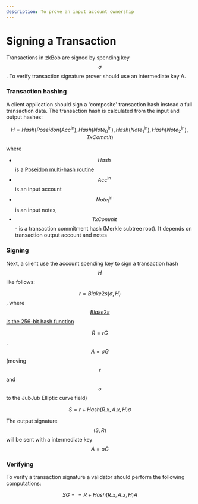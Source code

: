 ```yaml
---
description: To prove an input account ownership
---
```


# Signing a Transaction

Transactions in zkBob are signed by spending key $$\sigma$$. To verify transaction signature prover should use an intermediate key A.

### Transaction hashing

A client application should sign a 'composite' transaction hash instead a full transaction data. The transaction hash is calculated from the input and output hashes:

$$H = Hash(Poseidon(Acc^\text{in}), Hash(Note_0^\text{in}), Hash(Note_1^\text{in}), Hash(Note_2^\text{in}), TxCommit)$$ 

where

* $$Hash$$ is a [Poseidon multi-hash routine](https://eprint.iacr.org/2019/458.pdf)
* $$Acc^\text{in}$$is an input account
* $$Note_i^\text{in}$$is an input notes,
* $$TxCommit$$ - is a transaction commitment hash \(Merkle subtree root\). It depends on transaction output account and notes

### Signing

Next, a client use the account spending key to sign a transaction hash $$H$$ like follows:

$$r = Blake2s(\sigma, H)$$, where[$$Blake2s$$ is the 256-bit hash function ](https://www.blake2.net/blake2x.pdf)

$$R = rG$$, $$A=\sigma G$$ \(moving $$r$$ and $$\sigma$$ to the JubJub Elliptic curve field\)

$$S = r + Hash(R.x, A.x, H)\sigma$$

The output signature $$(S, R)$$ will be sent with a intermediate key $$A = \sigma G$$

### Verifying

To verify a transaction signature a validator should perform the following computations:

$$SG == R + Hash(R.x, A.x, H)A$$



